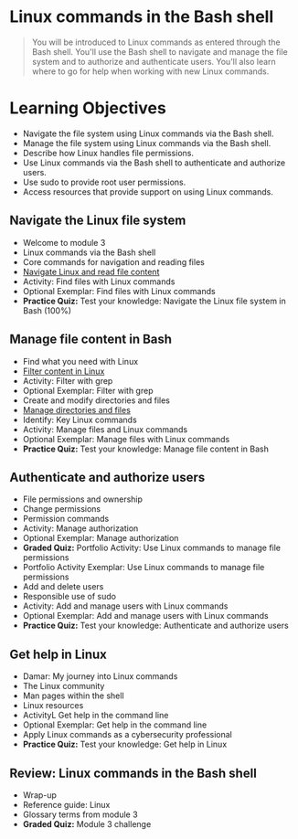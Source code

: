 # Linux commands in the Bash shell
> You will be introduced to Linux commands as entered through the Bash shell. You'll use the Bash shell to navigate and manage the file system and to authorize and authenticate users. You'll also learn where to go for help when working with new Linux commands.
# Learning Objectives
- Navigate the file system using Linux commands via the Bash shell.
- Manage the file system using Linux commands via the Bash shell.
- Describe how Linux handles file permissions.
- Use Linux commands via the Bash shell to authenticate and authorize users.
- Use sudo to provide root user permissions.
- Access resources that provide support on using Linux commands.
## Navigate the Linux file system
- Welcome to module 3
- Linux commands via the Bash shell
- Core commands for navigation and reading files
- [Navigate Linux and read file content](https://github.com/KailaniBailey/Google-Cybersecurity-Professional-Certificate/tree/main/Course%204:%20Tools%20of%20the%20Trade:%20Linux%20and%20SQL/Week%203:%20Linux%20commands%20in%20the%20Bash%20shell/Navigate%20Linux%20and%20read%20file%20content)
- Activity: Find files with Linux commands
- Optional Exemplar: Find files with Linux commands
- **Practice Quiz:** Test your knowledge: Navigate the Linux file system in Bash (100%)
## Manage file content in Bash
- Find what you need with Linux
- [Filter content in Linux](https://github.com/KailaniBailey/Google-Cybersecurity-Professional-Certificate/tree/main/Course%204:%20Tools%20of%20the%20Trade:%20Linux%20and%20SQL/Week%203:%20Linux%20commands%20in%20the%20Bash%20shell/Filter%20content%20in%20Linux)
- Activity: Filter with grep
- Optional Exemplar: Filter with grep
- Create and modify directories and files
- [Manage directories and files](https://github.com/KailaniBailey/Google-Cybersecurity-Professional-Certificate/tree/main/Course%204:%20Tools%20of%20the%20Trade:%20Linux%20and%20SQL/Week%203:%20Linux%20commands%20in%20the%20Bash%20shell/Manage%20directories%20and%20files)
- Identify: Key Linux commands
- Activity: Manage files and Linux commands
- Optional Exemplar: Manage files with Linux commands
- **Practice Quiz:** Test your knowledge: Manage file content in Bash
## Authenticate and authorize users
- File permissions and ownership
- Change permissions
- Permission commands
- Activity: Manage authorization
- Optional Exemplar: Manage authorization
- **Graded Quiz:** Portfolio Activity: Use Linux commands to manage file permissions
- Portfolio Activity Exemplar: Use Linux commands to manage file permissions
- Add and delete users
- Responsible use of sudo
- Activity: Add and manage users with Linux commands
- Optional Exemplar: Add and manage users with Linux commands
- **Practice Quiz:** Test your knowledge: Authenticate and authorize users
## Get help in Linux
- Damar: My journey into Linux commands
- The Linux community
- Man pages within the shell
- Linux resources
- ActivityL Get help in the command line
- Optional Exemplar: Get help in the command line
- Apply Linux commands as a cybersecurity professional
- **Practice Quiz:** Test your knowledge: Get help in Linux
## Review: Linux commands in the Bash shell
- Wrap-up
- Reference guide: Linux
- Glossary terms from module 3
- **Graded Quiz:** Module 3 challenge
